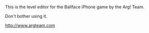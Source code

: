This is the level editor for the Ballface iPhone game by the Arg! Team.

Don't bother using it.

http://www.argteam.com
